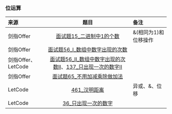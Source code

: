 ### 位运算
来源|题目|备注
:---|:---:|:---|
剑指Offer|[面试题15_二进制中1的个数](JianZhiOffer/面试题15_二进制中1的个数.py)|&(相同为1)和位移操作|
剑指Offer|[面试题56_I_数组中数字出现的次数](JianZhiOffer/面试题56_I_数组中数字出现的次数.py)||
剑指Offer、LetCode|[面试题56_II_数组中数字出现的次数II](JianZhiOffer/面试题56_II_数组中数字出现的次数II.py)、[137_只出现一次的数字II](Leetcode/137_只出现一次的数字II.py)||
剑指Offer|[面试题65_不用加减乘除做加法](JianZhiOffer/面试题65_不用加减乘除做加法.py)||
LetCode|[461_汉明距离](Leetcode/461_汉明距离.py)|异或、&、位移|
LetCode|[36_只出现一次的数字](Leetcode/136_只出现一次的数字.py)||

